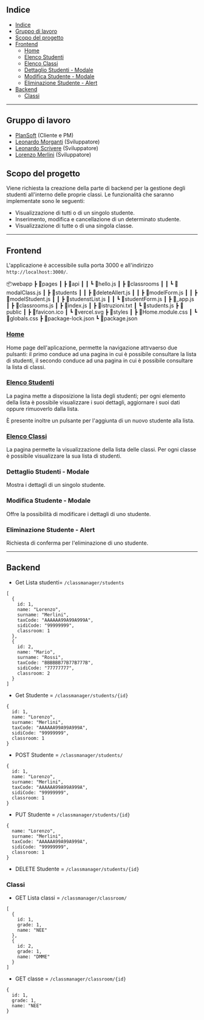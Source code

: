 ## Indice
- [Indice](#indice)
- [Gruppo di lavoro](#gruppo-di-lavoro)
- [Scopo del progetto](#scopo-del-progetto)
- [Frontend](#frontend)
	- [Home](#home)
	- [Elenco Studenti](#elenco-studenti)
	- [Elenco Classi](#elenco-classi)
	- [Dettaglio Studenti - Modale](#dettaglio-studenti---modale)
	- [Modifica Studente - Modale](#modifica-studente---modale)
	- [Eliminazione Studente - Alert](#eliminazione-studente---alert)
- [Backend](#backend)
	- [Classi](#classi)

---

## Gruppo di lavoro
- [PlanSoft](https://www.plansoft.it/) (Cliente e PM)
- [Leonardo Morganti](https://github.com/Leomorga) (Sviluppatore)
- [Leonardo Scrivere](https://github.com/scrivereleonardo) (Sviluppatore)
- [Lorenzo Merlini](https://github.com/LORYMAX4) (Sviluppatore)

## Scopo del progetto
Viene richiesta la creazione della parte di backend per la gestione degli studenti all'interno delle proprie classi. Le funzionalità che saranno implementate sono le seguenti:

- Visualizzazione di tutti o di un singolo studente.
- Inserimento, modifica e cancellazione di un determinato studente.
- Visualizzazione di tutte o di una singola classe.

---

## Frontend 

L'applicazione è accessibile sulla porta 3000 e all'indirizzo `http://localhost:3000/`.

📦webapp
 ┣ 📂pages
 ┃ ┣ 📂api
 ┃ ┃ ┗ 📜hello.js
 ┃ ┣ 📂classrooms
 ┃ ┃ ┗ 📜modalClass.js
 ┃ ┣ 📂students
 ┃ ┃ ┣ 📜deleteAllert.js
 ┃ ┃ ┣ 📜modelForm.js
 ┃ ┃ ┣ 📜modelStudent.js
 ┃ ┃ ┣ 📜studenstList.js
 ┃ ┃ ┗ 📜studentForm.js
 ┃ ┣ 📜_app.js
 ┃ ┣ 📜classrooms.js
 ┃ ┣ 📜index.js
 ┃ ┣ 📜istruzioni.txt
 ┃ ┗ 📜students.js
 ┣ 📂public
 ┃ ┣ 📜favicon.ico
 ┃ ┗ 📜vercel.svg
 ┣ 📂styles
 ┃ ┣ 📜Home.module.css
 ┃ ┗ 📜globals.css
 ┣ 📜package-lock.json
 ┗ 📜package.json

### [Home](http://localhost:3000/)

Home page dell'aplicazione, permette la navigazione attrvaerso due pulsanti:
il primo conduce ad una pagina in cui è possibile consultare la lista di studenti,
il secondo conduce ad una pagina in cui è possibile consultare la lista di classi.

### [Elenco Studenti](http://localhost:3000/students)

La pagina mette a disposizione la lista degli studenti; per ogni elemento della lista è possibile visualizzare i suoi dettagli, aggiornare i suoi dati oppure rimuoverlo dalla lista.

È presente inoltre un pulsante per l'aggiunta di un nuovo studente alla lista.

### [Elenco Classi](http://localhost:3000/classroom)

La pagina permette la visualizzazione della lista delle classi. Per ogni classe è possibile visualizzare la sua lista di studenti. 

### Dettaglio Studenti - Modale

Mostra i dettagli di un singolo studente.

### Modifica Studente - Modale

Offre la possibilità di modificare i dettagli di uno studente.

### Eliminazione Studente - Alert

Richiesta di conferma per l'eliminazione di uno studente. 

---

## Backend


- Get Lista studenti= `/classmanager/students`

```
[
  {
    id: 1,
    name: "Lorenzo",
    surname: "Merlini",
    taxCode: "AAAAAA99A99A999A",
    sidiCode: "99999999",
    classroom: 1
  },
  {
    id: 2,
    name: "Mario",
    surname: "Rossi",
    taxCode: "BBBBBB77B77B777B",
    sidiCode: "77777777",
    classroom: 2
  }
]
```

- Get Studente = `/classmanager/students/{id}`

```
{
  id: 1,
  name: "Lorenzo",
  surname: "Merlini",
  taxCode: "AAAAAA99A99A999A",
  sidiCode: "99999999",
  classroom: 1
}
```

- POST Studente = `/classmanager/students/`

```
{
  id: 1,
  name: "Lorenzo",
  surname: "Merlini",
  taxCode: "AAAAAA99A99A999A",
  sidiCode: "99999999",
  classroom: 1
}
```

- PUT Studente = `/classmanager/students/{id}`

```
{
  name: "Lorenzo",
  surname: "Merlini",
  taxCode: "AAAAAA99A99A999A",
  sidiCode: "99999999",
  classroom: 1
}
```
- DELETE Studente = `/classmanager/students/{id}`

### Classi
- GET Lista classi = `/classmanager/classroom/`
```
[
  {
    id: 1,
    grade: 1,
    name: "NEE"
  },
  {
    id: 2,
    grade: 1,
    name: "DMME"
  }
]
```
- GET classe = `/classmanager/classroom/{id}`
```
{
  id: 1,
  grade: 1,
  name: "NEE"
}
```
